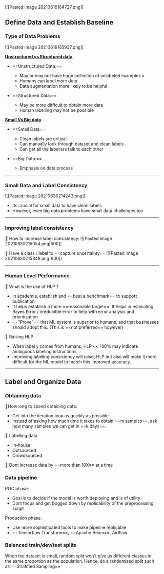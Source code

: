![[Pasted image 20210619184727.png]]

## Define Data and Establish Baseline
### Type of Data Problems
![[Pasted image 20210619185937.png]]

<u>**Unstructured vs Structured data**</u>
- ==Unstructured Data:==
	- May or may not have huge collection of unlabeled examples x
	- Humans can label more data
	- Data augmentation more likely to be helpful

- ==Structured Data:==
	- May be more difficult to obtain more data
	- Human labelling may not be possible

<u>**Small Vs Big data**</u>
- ==Small Data:==

	-  Clean labels are critical
	-  Can manually look through dataset and clean labels
	-  Can get all the labellers talk to each other
-  ==Big Data:==
	-  Emphasis on data process



---
### Small Data and Label Consistency
![[Pasted image 20210630214243.png]]

- Its crucial for small data to have clean labels
- However, even big data problems have small data challenges too

---
### Improving label consistency

🥊 How to increase label consistency:
![[Pasted image 20210630215054.png|500]]

🥊 Have a class / label to ==capture uncertainty==
![[Pasted image 20210630215849.png|600]]


---
### Human Level Performance

🥊 What is the use of HLP ?
- In academia, establish and ==beat a benchmark== to support publication
- It helps establish a more ==reasonable target==. 
It helps in estimating Bayes Error / irreducible error to help with error analysis and prioritization
- =="Prove"== that ML system is superior to humans, and that businesses should adopt this. (This is ==not preferred== however)

🥊 Raising HLP
- When label y comes from humans, HLP << 100% may indicate ambiguous labeling instructions.
- Improving labeling consistency will raise, HLP but also will make it more difficult for the ML model to match this improved accuracy.


---
## Label and Organize Data

### Obtaining data
🥊How long to spend obtaining data:
- Get into the iteration loop as quickly as possible
- Instead of asking how much time it takes to obtain ==m samples==, ask how many samples we can get in ==k days==.

🥊 Labelling data:
- In-house
- Outsourced
- Crowdsourced

🥊 Dont increase data by ==more than 10X== at a time

### Data pipeline
POC phase:
- Goal is to decide if the model is worth deploying and is of utility
- Dont focus and get bogged down by replicability of the preprocessing script

Production phase:
- Use more sophisticated tools to make pipeline replicable
- ==Tensorflow Transform==, ==Apache Beam==, Airlflow

### Balanced train/dev/test splits
When the dataset is small, random split won't give us different classes in the same proportion as the population.
Hence, do a randomized split such as ==Stratified Sampling==